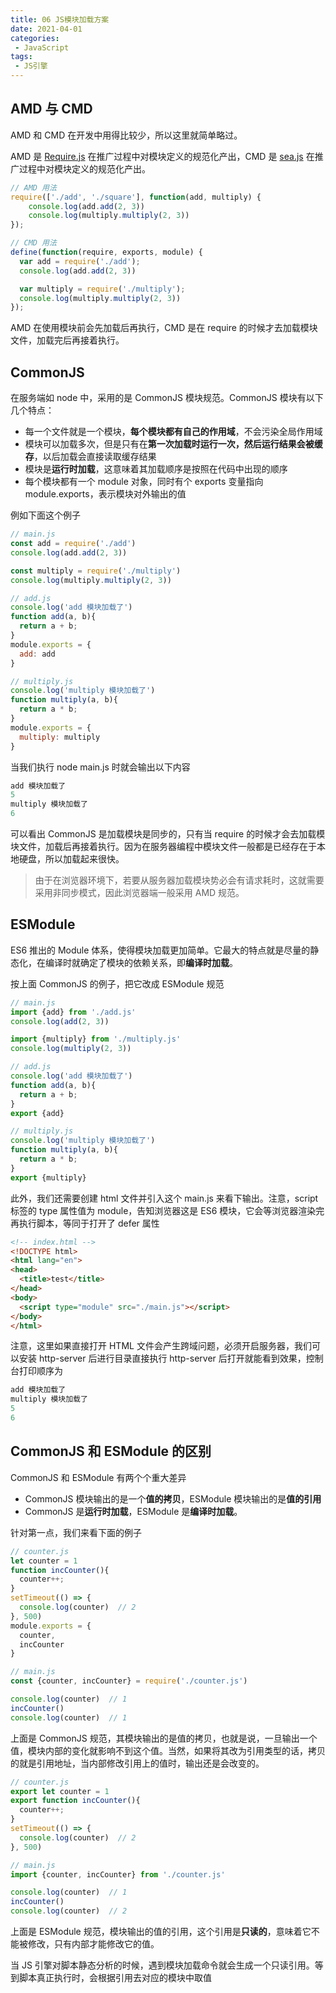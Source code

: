 ```yaml
---
title: 06 JS模块加载方案
date: 2021-04-01
categories:
 - JavaScript
tags:
 - JS引擎
---
```




## AMD 与 CMD

AMD 和 CMD 在开发中用得比较少，所以这里就简单略过。

AMD 是 [Require.js](https://requirejs.org/docs/release/2.3.6/minified/require.js) 在推广过程中对模块定义的规范化产出，CMD 是 [sea.js](https://seajs.github.io/seajs/docs/#downloads) 在推广过程中对模块定义的规范化产出。

```js
// AMD 用法
require(['./add', './square'], function(add, multiply) {
    console.log(add.add(2, 3))
    console.log(multiply.multiply(2, 3))
});
```

```js
// CMD 用法
define(function(require, exports, module) {
  var add = require('./add');
  console.log(add.add(2, 3))

  var multiply = require('./multiply');
  console.log(multiply.multiply(2, 3))
});
```

AMD 在使用模块前会先加载后再执行，CMD 是在 require 的时候才去加载模块文件，加载完后再接着执行。



## CommonJS

在服务端如 node 中，采用的是 CommonJS 模块规范。CommonJS 模块有以下几个特点：

+ 每一个文件就是一个模块，**每个模块都有自己的作用域**，不会污染全局作用域
+ 模块可以加载多次，但是只有在**第一次加载时运行一次，然后运行结果会被缓存**，以后加载会直接读取缓存结果
+ 模块是**运行时加载**，这意味着其加载顺序是按照在代码中出现的顺序
+ 每个模块都有一个 module 对象，同时有个 exports 变量指向 module.exports，表示模块对外输出的值

例如下面这个例子

```js
// main.js
const add = require('./add')
console.log(add.add(2, 3))

const multiply = require('./multiply')
console.log(multiply.multiply(2, 3))
```

```js
// add.js
console.log('add 模块加载了')
function add(a, b){
  return a + b;
}
module.exports = {
  add: add
}
```

```js
// multiply.js
console.log('multiply 模块加载了')
function multiply(a, b){
  return a * b;
}
module.exports = {
  multiply: multiply
}
```

当我们执行 node main.js 时就会输出以下内容

```js
add 模块加载了
5
multiply 模块加载了
6
```

可以看出 CommonJS 是加载模块是同步的，只有当 require 的时候才会去加载模块文件，加载后再接着执行。因为在服务器编程中模块文件一般都是已经存在于本地硬盘，所以加载起来很快。

> 由于在浏览器环境下，若要从服务器加载模块势必会有请求耗时，这就需要采用非同步模式，因此浏览器端一般采用 AMD 规范。



## ESModule

ES6 推出的 Module 体系，使得模块加载更加简单。它最大的特点就是尽量的静态化，在编译时就确定了模块的依赖关系，即**编译时加载**。

按上面 CommonJS 的例子，把它改成 ESModule 规范

```js
// main.js
import {add} from './add.js'
console.log(add(2, 3))

import {multiply} from './multiply.js'
console.log(multiply(2, 3))
```

```js
// add.js
console.log('add 模块加载了')
function add(a, b){
  return a + b;
}
export {add}
```

```js
// multiply.js
console.log('multiply 模块加载了')
function multiply(a, b){
  return a * b;
}
export {multiply}
```

此外，我们还需要创建 html 文件并引入这个 main.js 来看下输出。注意，script 标签的 type 属性值为 module，告知浏览器这是 ES6 模块，它会等浏览器渲染完再执行脚本，等同于打开了 defer 属性

```html
<!-- index.html -->
<!DOCTYPE html>
<html lang="en">
<head>
  <title>test</title>
</head>
<body>
  <script type="module" src="./main.js"></script>
</body>
</html>
```

注意，这里如果直接打开 HTML 文件会产生跨域问题，必须开启服务器，我们可以安装 http-server 后进行目录直接执行 http-server 后打开就能看到效果，控制台打印顺序为

```js
add 模块加载了
multiply 模块加载了
5
6
```



## CommonJS 和 ESModule 的区别

CommonJS 和 ESModule 有两个个重大差异

+ CommonJS 模块输出的是一个**值的拷贝**，ESModule 模块输出的是**值的引用**
+ CommonJS 是**运行时加载**，ESModule 是**编译时加载**。

针对第一点，我们来看下面的例子

```js
// counter.js
let counter = 1
function incCounter(){
  counter++;
}
setTimeout(() => {
  console.log(counter)	// 2
}, 500)
module.exports = {
  counter,
  incCounter
}

// main.js
const {counter, incCounter} = require('./counter.js')

console.log(counter)  // 1
incCounter()
console.log(counter)  // 1
```

上面是 CommonJS 规范，其模块输出的是值的拷贝，也就是说，一旦输出一个值，模块内部的变化就影响不到这个值。当然，如果将其改为引用类型的话，拷贝的就是引用地址，当内部修改引用上的值时，输出还是会改变的。

```js
// counter.js
export let counter = 1
export function incCounter(){
  counter++;
}
setTimeout(() => {
  console.log(counter)	// 2
}, 500)

// main.js
import {counter, incCounter} from './counter.js'

console.log(counter)  // 1
incCounter()
console.log(counter)  // 2
```

上面是 ESModule 规范，模块输出的值的引用，这个引用是**只读的**，意味着它不能被修改，只有内部才能修改它的值。

当 JS 引擎对脚本静态分析的时候，遇到模块加载命令就会生成一个只读引用。等到脚本真正执行时，会根据引用去对应的模块中取值

